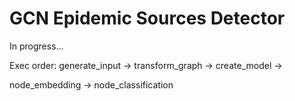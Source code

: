 # GCN Epidemic Sources Detector

In progress...

Exec order:
generate_input -> transform_graph -> create_model -> 

node_embedding -> node_classification
